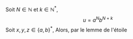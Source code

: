 Soit $N \in \mathbb{N}$ et $k \in \mathbb{N}^{*}$, 
$$u= a^{N}b^{N+k}$$
Soit $x, y, z \in \{ a, b \}^{*}$, 
Alors, par le lemme de l'étoile 